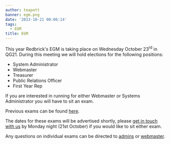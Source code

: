 ```yaml
---
author: teapott
banner: egm.png
date: '2013-10-21 00:06:14'
tags:
  - EGM
title: EGM
---
```


This year Redbrick's EGM is taking place on Wednesday October 23<sup>rd</sup> in
QG21. During this meeting we will hold elections for the following positions:

 <!-- more -->

- System Administrator
- Webmaster
- Treasurer
- Public Relations Officer
- First Year Rep

If you are interested in running for either Webmaster or Systems Administrator
you will have to sit an exam.

Previous exams can be found [here](http://www.redbrick.dcu.ie/help/exams).

The dates for these exams will be advertised shortly, please
[get in touch with us](mailto:committee@redbrick.dcu.ie) by Monday night (21st
October) if you would like to sit either exam.

Any questions on individual exams can be directed to
[admins](mailto:admins@redbrick.dcu.ie) or
[webmaster](mailto:webmaster@redbrick.dcu.ie).
